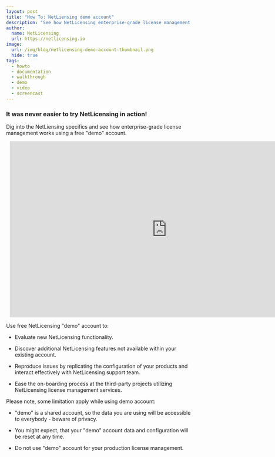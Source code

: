 ```yaml
---
layout: post
title: "How To: NetLiensing demo account"
description: "See how NetLicensing enterprise-grade license management works"
author:
  name: NetLicensing
  url: https://netlicensing.io
image:
  url: /img/blog/netlicensing-demo-account-thumbnail.png
  hide: true
tags:
  - howto
  - documentation
  - walkthrough
  - demo
  - video
  - screencast
---
```


### It was never easier to try NetLicensing in action!

Dig into the NetLiensing specifics and see how enterprise-grade license management works using a free "demo" account.

<div style="text-align:center;margin:10px;">
  <iframe width="853" height="480" src="https://www.youtube.com/embed/pGhl8BdPxWw" frameborder="0" allow="accelerometer; autoplay; encrypted-media; gyroscope; picture-in-picture" allowfullscreen></iframe>
</div>

Use free NetLicensing "demo" account to:

* Evaluate new NetLicensing functionality.

* Discover additional NetLicensing features not available within your existing account.

* Reproduce issues by replicating the configuration of your products and interact effectively with NetLicensing support team.

* Ease the on-boarding process at the third-party projects utilizing NetLicensing license management services.

Please note, some limitation apply while using demo account:

* "demo" is a shared account, so the data you are using will be accessible to everybody - beware of privacy.

* You might expect, that your "demo" account data and configuration will be reset at any time.

* Do not use "demo" account for your production license management.
